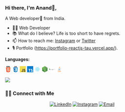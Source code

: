 ### Hi there, I'm Anand👦,
A Web developer🎯 from India.

- 👨‍💻 Web Developer
- 📚 What do I believe? Life is too short to have regrets.
- 📫 How to reach me: [Instagram](https://www.instagram.com/anand.adhikari.007/saved/?hl=en) or [Twitter](https://twitter.com/anandadhikari02)
- 🎙 Portfolio (https://portfolio-reactjs-tau.vercel.app/).

**Languages:**  

<code><img height="20" src="https://raw.githubusercontent.com/github/explore/80688e429a7d4ef2fca1e82350fe8e3517d3494d/topics/html/html.png"></code>
<code><img height="20" src="https://raw.githubusercontent.com/github/explore/80688e429a7d4ef2fca1e82350fe8e3517d3494d/topics/css/css.png"></code>
<code><img height="20" src="https://raw.githubusercontent.com/github/explore/80688e429a7d4ef2fca1e82350fe8e3517d3494d/topics/javascript/javascript.png"></code>
<code><img height="20" src="https://raw.githubusercontent.com/github/explore/80688e429a7d4ef2fca1e82350fe8e3517d3494d/topics/typescript/typescript.png"></code>
<code><img height="20" src="https://raw.githubusercontent.com/github/explore/80688e429a7d4ef2fca1e82350fe8e3517d3494d/topics/react/react.png"></code>
<code><img height="20" src="https://raw.githubusercontent.com/github/explore/80688e429a7d4ef2fca1e82350fe8e3517d3494d/topics/nodejs/nodejs.png"></code>
<code><img height="20" src="https://raw.githubusercontent.com/github/explore/80688e429a7d4ef2fca1e82350fe8e3517d3494d/topics/mongodb/mongodb.png"></code>
<code><img height="20" src="https://raw.githubusercontent.com/github/explore/80688e429a7d4ef2fca1e82350fe8e3517d3494d/topics/java/java.png"></code>

![](https://komarev.com/ghpvc/?username=anandadhikari)

<h3> 🤝🏻 Connect with Me </h3>

<p align="center">
 <!-- https://shields.io/ -->
<a href="https://www.linkedin.com/in/anand-adhikari-935975179/"><img alt="LinkedIn" src="https://img.shields.io/badge/LinkedIn-Anand%20Adhikari-blue?style=flat-square&logo=linkedin"></a>
<a href="https://www.instagram.com/anand.adhikari.007/"><img alt="Instagram" src="https://img.shields.io/badge/Instagram-anand.adhikari.007-blue?style=flat-square&logo=instagram"></a>
<a href="mailto:anandadhikari02@gmail.com"><img alt="Email" src="https://img.shields.io/badge/Email-anandadhikari02@gmail.com-blue?style=flat-square&logo=gmail"></a>
</p>

 <!--⭐️ From [Anand Adhikari](https://github.com/anandadhikari)-->
